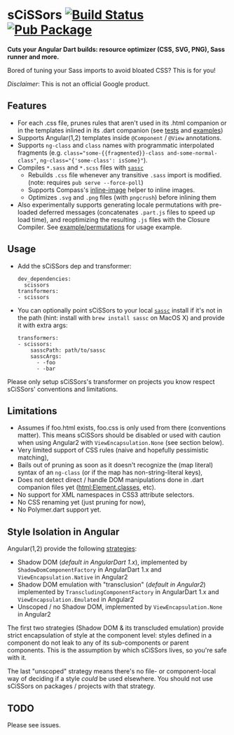 # sCiSSors [![Build Status](https://travis-ci.org/google/dart-scissors.svg?branch=master)](https://travis-ci.org/google/dart-scissors) [![Pub Package](https://img.shields.io/pub/v/scissors.svg)](https://pub.dartlang.org/packages/scissors)
**Cuts your Angular Dart builds: resource optimizer (CSS, SVG, PNG), Sass runner and more.**

Bored of tuning your Sass imports to avoid bloated CSS? This is for you!

_Disclaimer_: This is not an official Google product.

## Features

- For each .css file, prunes rules that aren't used in its .html companion or
  in the templates inlined in its .dart companion
  (see [tests](./test/transformer_vm_test.dart) and [examples](./example))
- Supports Angular(1,2) templates inside `@Component` / `@View` annotations.
- Supports `ng-class` and `class` names with programmatic interpolated fragments
  (e.g. `class="some-{{fragmented}}-class and-some-normal-class"`,
  `ng-class="{'some-class': isSome}"`).
- Compiles `*.sass` and `*.scss` files with [`sassc`](https://github.com/sass/sassc)
  - Rebuilds `.css` file whenever any transitive `.sass` import is modified.
    (note: requires `pub serve --force-poll`)
  - Supports Compass's [inline-image](http://compass-style.org/reference/compass/helpers/inline-data/)
    helper to inline images.
  - Optimizes `.svg` and `.png` files (with `pngcrush`) before inlining them
- Also experimentally supports generating locale permutations with pre-loaded
  deferred messages (concatenates `.part.js` files to speed up load time), and
  reoptimizing the resulting `.js` files with the Closure Compiler.
  See [example/permutations](example/permutations) for usage example.

## Usage

- Add the sCiSSors dep and transformer:

  ```
  dev_dependencies:
    scissors
  transformers:
  - scissors
  ```

- You can optionally point sCiSSors to your local [`sassc`](https://github.com/sass/sassc) install if it's not in the path (hint: install with `brew install sassc` on MacOS X) and provide it with extra args:

  ```
  transformers:
  - scissors:
      sasscPath: path/to/sassc
      sasscArgs:
        - -foo
        - -bar
  ```

Please only setup sCiSSors's transformer on projects you know respect sCiSSors'
conventions and limitations.

## Limitations

- Assumes if foo.html exists, foo.css is only used from there (conventions
  matter). This means sCiSSors should be disabled or used with caution when
  using Angular2 with `ViewEncapsulation.None` (see section below).
- Very limited support of CSS rules (naive and hopefully pessimistic matching),
- Bails out of pruning as soon as it doesn't recognize the (map literal)
  syntax of an `ng-class` (or if the map has non-string-literal keys),
- Does not detect direct / handle DOM manipulations done in .dart companion
  files yet ([html:Element.classes](https://api.dartlang.org/1.12.1/dart-html/Element/classes.html), etc).
- No support for XML namespaces in CSS3 attribute selectors.
- No CSS renaming yet (just pruning for now),
- No Polymer.dart support yet.

## Style Isolation in Angular

Angular(1,2) provide the following [strategies](http://blog.thoughtram.io/angular/2015/06/29/shadow-dom-strategies-in-angular2.html):

- Shadow DOM (*default in AngularDart 1.x*), implemented by
  `ShadowDomComponentFactory` in AngularDart 1.x and `ViewEncapsulation.Native`
  in Angular2
- Shadow DOM emulation with "transclusion" (*default in Angular2*) implemented by
  `TranscludingComponentFactory` in AngularDart 1.x and `ViewEncapsulation.Emulated`
  in Angular2
- Unscoped / no Shadow DOM, implemented by `ViewEncapsulation.None` in Angular2

The first two strategies (Shadow DOM & its transcluded emulation) provide strict
encapsulation of style at the component level: styles defined in a component
do not leak to any of its sub-components or parent components. This is the
assumption by which sCiSSors lives, so you're safe with it.

The last "unscoped" strategy means there's no file- or
component-local way of deciding if a style *could* be used elsewhere. You should
not use sCiSSors on packages / projects with that strategy.

## TODO

Please see issues.
